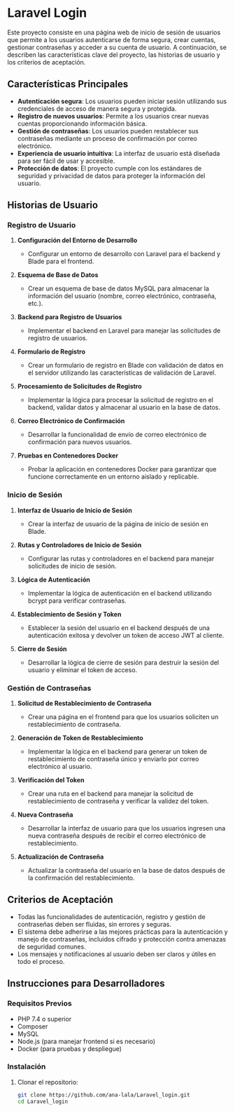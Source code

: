 # Laravel Login

Este proyecto consiste en una página web de inicio de sesión de usuarios que permite a los usuarios autenticarse de forma segura, crear cuentas, gestionar contraseñas y acceder a su cuenta de usuario. A continuación, se describen las características clave del proyecto, las historias de usuario y los criterios de aceptación.

## Características Principales
- **Autenticación segura**: Los usuarios pueden iniciar sesión utilizando sus credenciales de acceso de manera segura y protegida.
- **Registro de nuevos usuarios**: Permite a los usuarios crear nuevas cuentas proporcionando información básica.
- **Gestión de contraseñas**: Los usuarios pueden restablecer sus contraseñas mediante un proceso de confirmación por correo electrónico.
- **Experiencia de usuario intuitiva**: La interfaz de usuario está diseñada para ser fácil de usar y accesible.
- **Protección de datos**: El proyecto cumple con los estándares de seguridad y privacidad de datos para proteger la información del usuario.

## Historias de Usuario

### Registro de Usuario
1. **Configuración del Entorno de Desarrollo**
   - Configurar un entorno de desarrollo con Laravel para el backend y Blade para el frontend.
   
2. **Esquema de Base de Datos**
   - Crear un esquema de base de datos MySQL para almacenar la información del usuario (nombre, correo electrónico, contraseña, etc.).
   
3. **Backend para Registro de Usuarios**
   - Implementar el backend en Laravel para manejar las solicitudes de registro de usuarios.
   
4. **Formulario de Registro**
   - Crear un formulario de registro en Blade con validación de datos en el servidor utilizando las características de validación de Laravel.
   
5. **Procesamiento de Solicitudes de Registro**
   - Implementar la lógica para procesar la solicitud de registro en el backend, validar datos y almacenar al usuario en la base de datos.
   
6. **Correo Electrónico de Confirmación**
   - Desarrollar la funcionalidad de envío de correo electrónico de confirmación para nuevos usuarios.
   
7. **Pruebas en Contenedores Docker**
   - Probar la aplicación en contenedores Docker para garantizar que funcione correctamente en un entorno aislado y replicable.

### Inicio de Sesión
1. **Interfaz de Usuario de Inicio de Sesión**
   - Crear la interfaz de usuario de la página de inicio de sesión en Blade.
   
2. **Rutas y Controladores de Inicio de Sesión**
   - Configurar las rutas y controladores en el backend para manejar solicitudes de inicio de sesión.
   
3. **Lógica de Autenticación**
   - Implementar la lógica de autenticación en el backend utilizando bcrypt para verificar contraseñas.
   
4. **Establecimiento de Sesión y Token**
   - Establecer la sesión del usuario en el backend después de una autenticación exitosa y devolver un token de acceso JWT al cliente.
   
5. **Cierre de Sesión**
   - Desarrollar la lógica de cierre de sesión para destruir la sesión del usuario y eliminar el token de acceso.

### Gestión de Contraseñas
1. **Solicitud de Restablecimiento de Contraseña**
   - Crear una página en el frontend para que los usuarios soliciten un restablecimiento de contraseña.
   
2. **Generación de Token de Restablecimiento**
   - Implementar la lógica en el backend para generar un token de restablecimiento de contraseña único y enviarlo por correo electrónico al usuario.
   
3. **Verificación del Token**
   - Crear una ruta en el backend para manejar la solicitud de restablecimiento de contraseña y verificar la validez del token.
   
4. **Nueva Contraseña**
   - Desarrollar la interfaz de usuario para que los usuarios ingresen una nueva contraseña después de recibir el correo electrónico de restablecimiento.
   
5. **Actualización de Contraseña**
   - Actualizar la contraseña del usuario en la base de datos después de la confirmación del restablecimiento.

## Criterios de Aceptación
- Todas las funcionalidades de autenticación, registro y gestión de contraseñas deben ser fluidas, sin errores y seguras.
- El sistema debe adherirse a las mejores prácticas para la autenticación y manejo de contraseñas, incluidos cifrado y protección contra amenazas de seguridad comunes.
- Los mensajes y notificaciones al usuario deben ser claros y útiles en todo el proceso.

## Instrucciones para Desarrolladores
### Requisitos Previos
- PHP 7.4 o superior
- Composer
- MySQL
- Node.js (para manejar frontend si es necesario)
- Docker (para pruebas y despliegue)

### Instalación
1. Clonar el repositorio:
   ```bash
   git clone https://github.com/ana-lala/Laravel_login.git
   cd Laravel_login
